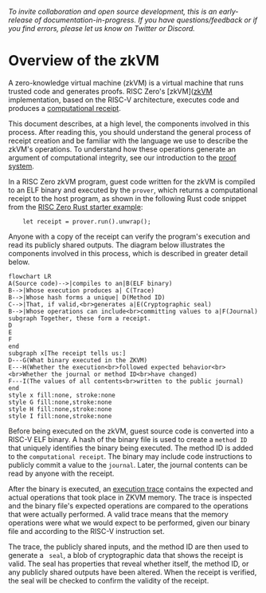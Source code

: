 *To invite collaboration and open source development, this is an early-release of documentation-in-progress. If you have questions/feedback or if you find errors, please let us know on Twitter or Discord.*

# Overview of the zkVM

A zero-knowledge virtual machine (zkVM) is a virtual machine that runs trusted code and generates proofs.  RISC Zero's [zkVM]([zkVM](what_is_risc_zero.md) implementation, based on the RISC-V architecture, executes code and produces a [computational receipt](../proof-system/what_is_a_receipt.md).

This document describes, at a high level, the components involved in this process. After reading this, you should understand the general process of receipt creation and be familiar with the language we use to describe the zkVM's operations. To understand how these operations generate an argument of computational integrity, see our introduction to the [proof system](../proof-system/proof-system-sequence-diagram.md).

In a RISC Zero zkVM program, guest code written for the zkVM is compiled to an ELF binary and executed by the `prover`, which returns a computational receipt to the host program, as shown in the following Rust code snippet from the [RISC Zero Rust starter example](https://github.com/risc0/risc0-rust-starter/):

```
    let receipt = prover.run().unwrap();
```

Anyone with a copy of the receipt can verify the program's execution and read its publicly shared outputs. The diagram below illustrates the components involved in this process, which is described in greater detail below.

```mermaid
flowchart LR
A(Source code)-->|compiles to an|B(ELF binary)
B-->|Whose execution produces a| C(Trace)
B-->|Whose hash forms a unique| D(Method ID)
C-->|That, if valid,<br>generates a|E(Cryptographic seal)
B-->|Whose operations can include<br>committing values to a|F(Journal)
subgraph Together, these form a receipt.
D
E
F
end
subgraph x[The receipt tells us:]
D---G(What binary executed in the ZKVM)
E---H(Whether the execution<br>followed expected behavior<br><br>Whether the journal or method ID<br>have changed)
F---I(The values of all contents<br>written to the public journal)
end
style x fill:none, stroke:none
style G fill:none,stroke:none
style H fill:none,stroke:none
style I fill:none,stroke:none
```

Before being executed on the zkVM, guest source code is converted into a RISC-V ELF binary. A hash of the binary file is used to create a `method ID` that uniquely identifies the binary being executed. The method ID is added to the `computational receipt`. The binary may include code instructions to publicly commit a value to the `journal`. Later, the journal contents can be read by anyone with the receipt.

After the binary is executed, an [execution trace](../proof-system/what_is_a_trace.md) contains the expected and actual operations that took place in ZKVM memory. The trace is inspected and the binary file's expected operations are compared to the operations that were actually performed. A valid trace means that the memory operations were what we would expect to be performed, given our binary file and according to the RISC-V instruction set.

The trace, the publicly shared inputs, and the method ID are then used to generate a ` seal`, a blob of cryptographic data that shows the receipt is valid. The seal has properties that reveal whether itself, the method ID, or any publicly shared outputs have been altered. When the receipt is verified, the seal will be checked to confirm the validity of the receipt.